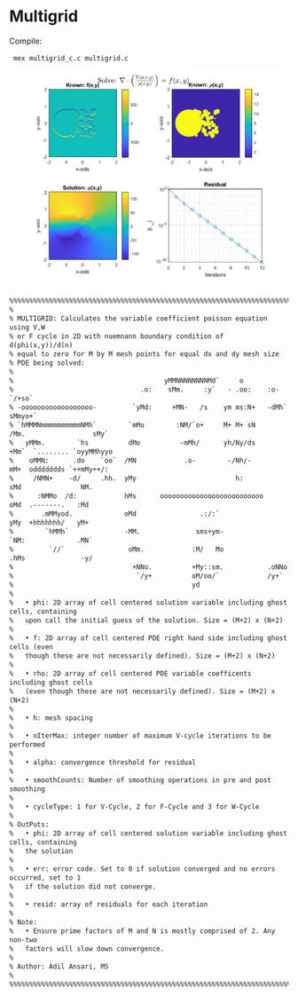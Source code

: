 
# Multigrid
Compile:

     mex multigrid_c.c multigrid.c

![GitHub Logo](untitled.png)

    %%%%%%%%%%%%%%%%%%%%%%%%%%%%%%%%%%%%%%%%%%%%%%%%%%%%%%%%%%%%%%%%%%%%%%%%%%%%%%%%%%%%%%%%%%%%%%
    %
    % MULTIGRID: Calculates the variable coefficient poisson equation using V,W 
    % or F cycle in 2D with nuemnann boundary condition of d(phi(x,y))/d(n) 
    % equal to zero for M by M mesh points for equal dx and dy mesh size                                                                                                              
    % PDE being solved:
    % 
    %                                      yMMNNNNNNNNMd`     o                                     
    %                                .o:    sMm.     :y`   - .oo:    :o-                      `/+so`
    % -oooooooooooooooooo-         `yMd:     +MN-   /s    ym ms:N+   -dMh`                   sMmyo+`
    % `hMMMNmmmmmmmmmmNMh`        `mMo        :NM/`o+     M+ M+ sN     /Mm.                 sMy`    
    %   yMMm.        `hs          dMo          -mMh/      yh/Ny/ds      +Mm`  `........ `oyyMMhyyo  
    %    oMMN:      .do    `oo`  /MN            .o-        -/Nh/-        mM+  oddddddds `++mMy++/:  
    %     /NMN+    -d/     .hh.  yMy                         h:          sMd               NM.      
    %      :NMMo  /d:            hMs      oooooooooooooooooooooooooo     oMd  .-------.   :Md       
    %       .mMMyod.             oMd                .:/:`                yMy  +hhhhhhh/   yM+       
    %        `hMMh`              -MM.              sms+ym-              `NM:             .MN`       
    %         `//`                oMm.            :M/   Mo             .hMs              -y/        
    %                              +NNo.          +My::sm.           .oNNo                          
    %                               `/y+          oM/oo/`            /y+`                           
    %                                             yd                                                
    %
    %   • phi: 2D array of cell centered solution variable including ghost cells, containing 
    %   upon call the initial guess of the solution. Size = (M+2) x (N+2)
    %
    %   • f: 2D array of cell centered PDE right hand side including ghost cells (even 
    %   though these are not necessarily defined). Size = (M+2) x (N+2)
    %
    %   • rho: 2D array of cell centered PDE variable coefficents including ghost cells 
    %   (even though these are not necessarily defined). Size = (M+2) x (N+2)
    %
    %   • h: mesh spacing
    %
    %   • nIterMax: integer number of maximum V-cycle iterations to be performed
    %
    %   • alpha: convergence threshold for residual
    %
    %   • smoothCounts: Number of smoothing operations in pre and post smoothing
    %
    %   • cycleType: 1 for V-Cycle, 2 for F-Cycle and 3 for W-Cycle
    %
    % OutPuts:
    %   • phi: 2D array of cell centered solution variable including ghost cells, containing 
    %   the solution
    %
    %   • err: error code. Set to 0 if solution converged and no errors occurred, set to 1 
    %   if the solution did not converge.
    %
    %   • resid: array of residuals for each iteration
    %
    % Note:
    %   • Ensure prime factors of M and N is mostly comprised of 2. Any non-two 
    %   factors will slow down convergence. 
    %
    % Author: Adil Ansari, MS
    % 
    %%%%%%%%%%%%%%%%%%%%%%%%%%%%%%%%%%%%%%%%%%%%%%%%%%%%%%%%%%%%%%%%%%%%%%%%%%%%%%%%
